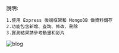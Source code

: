 說明:
    
    1.使用 Express 後端框架和 MongoDB 做資料儲存
    2.功能包含新增、查詢、修改、刪除
    3.實測結果請參考動畫和影片
![blog](https://github.com/kartg0046920/Blog/assets/65480821/3748e72b-e49d-4280-be97-4b3b7c0464c5)
